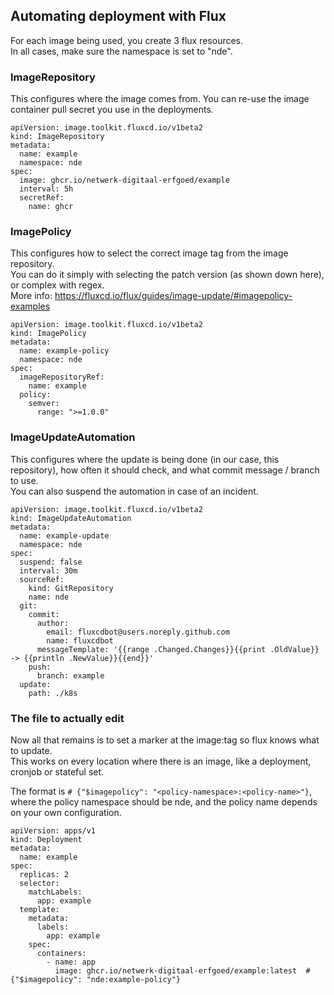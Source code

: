 ## Automating deployment with Flux

For each image being used, you create 3 flux resources.  
In all cases, make sure the namespace is set to "nde".

### ImageRepository

This configures where the image comes from. You can re-use the image container pull secret you use in the deployments.  

```
apiVersion: image.toolkit.fluxcd.io/v1beta2
kind: ImageRepository
metadata:
  name: example
  namespace: nde
spec:
  image: ghcr.io/netwerk-digitaal-erfgoed/example
  interval: 5h
  secretRef:
    name: ghcr
```

### ImagePolicy

This configures how to select the correct image tag from the image repository.  
You can do it simply with selecting the patch version (as shown down here), or complex with regex.  
More info: https://fluxcd.io/flux/guides/image-update/#imagepolicy-examples

```
apiVersion: image.toolkit.fluxcd.io/v1beta2
kind: ImagePolicy
metadata:
  name: example-policy
  namespace: nde
spec:
  imageRepositoryRef:
    name: example
  policy:
    semver:
      range: ">=1.0.0"
```

### ImageUpdateAutomation

This configures where the update is being done (in our case, this repository), how often it should check, and what commit message / branch to use.  
You can also suspend the automation in case of an incident.  

```
apiVersion: image.toolkit.fluxcd.io/v1beta2
kind: ImageUpdateAutomation
metadata:
  name: example-update
  namespace: nde
spec:
  suspend: false
  interval: 30m
  sourceRef:
    kind: GitRepository
    name: nde
  git:
    commit:
      author:
        email: fluxcdbot@users.noreply.github.com
        name: fluxcdbot
      messageTemplate: '{{range .Changed.Changes}}{{print .OldValue}} -> {{println .NewValue}}{{end}}'
    push:
      branch: example
  update:
    path: ./k8s
```

### The file to actually edit

Now all that remains is to set a marker at the image:tag so flux knows what to update.  
This works on every location where there is an image, like a deployment, cronjob or stateful set.  

The format is `# {"$imagepolicy": "<policy-namespace>:<policy-name>"}`, where the policy namespace should be nde, and the policy name depends on your own configuration.  

```
apiVersion: apps/v1
kind: Deployment
metadata:
  name: example
spec:
  replicas: 2
  selector:
    matchLabels:
      app: example
  template:
    metadata:
      labels:
        app: example
    spec:
      containers:
        - name: app
          image: ghcr.io/netwerk-digitaal-erfgoed/example:latest  # {"$imagepolicy": "nde:example-policy"}
```